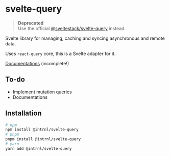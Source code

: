 # svelte-query

> **Deprecated**  
> Use the official [@sveltestack/svelte-query](https://github.com/tanstack/svelte-query) instead.

Svelte library for managing, caching and syncing asynchronous and remote data.

Uses `react-query` core, this is a Svelte adapter for it.

[Documentations](./docs/index.md) (incomplete!)

## To-do

- Implement mutation queries
- Documentations

## Installation

```sh
# npm
npm install @intrnl/svelte-query
# pnpm
pnpm install @intrnl/svelte-query
# yarn
yarn add @intrnl/svelte-query
```
